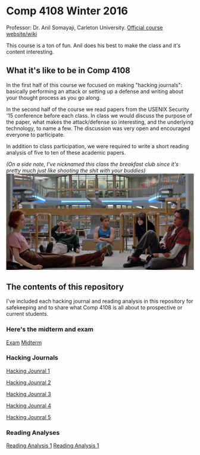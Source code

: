 # Comp 4108 Winter 2016

Professor: Dr. Anil Somayaji, Carleton University. [Official course website/wiki](http://homeostasis.scs.carleton.ca/wiki/index.php/Computer_Systems_Security_%28Winter_2016%29)


This course is a ton of fun. Anil does his best to make the class and it's content interesting.

## What it's like to be in Comp 4108

In the first half of this course we focused on making "hacking journals": basically performing an attack or setting up a defense and writing about your thought process as you go along.

In the second half of the course we read papers from the USENIX Security '15 conference before each class. In class we would discuss the purpose of the paper, what makes the attack/defense so interesting, and the underlying technology, to name a few. The discussion was very open and encouraged everyone to participate.

In addition to class participation, we were required to write a short reading analysis of five to ten of these academic papers.

*(On a side note, I've nicknamed this class the breakfast club since it's pretty much just like shooting the shit with your buddies)*
![](/images/bc.jpg)

## The contents of this repository

I've included each hacking journal and reading analysis in this repository for safekeeping and to share what Comp 4108 is all about to prospective or current students.

### Here's the midterm and exam
[Exam](../../raw/master/exam.pdf)
[Midterm](../../raw/master/midterm.pdf)


### Hacking Journals

[Hacking Jounral 1](hack-log-1.txt)

[Hacking Jounral 2](hack-log-2.txt)

[Hacking Jounral 3](hack-log-3.txt)

[Hacking Jounral 4](hack-log-4.txt)

[Hacking Jounral 5](hack-log-5.txt)

### Reading Analyses

[Reading Analysis 1](reading-analysis-1.txt)
[Reading Analysis 1](reading-analysis-1.txt)
